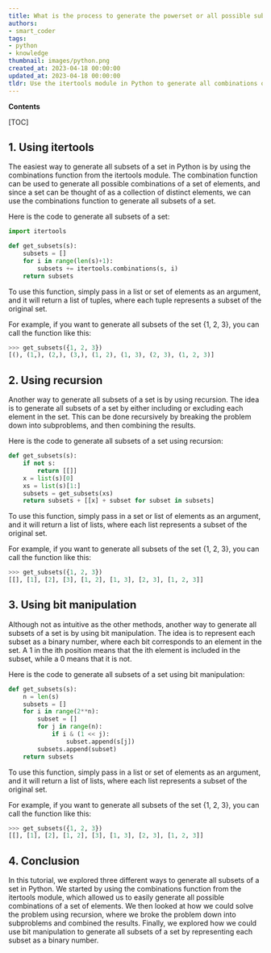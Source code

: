 ```yaml
---
title: What is the process to generate the powerset or all possible subsets of a given set?
authors:
- smart_coder
tags:
- python
- knowledge
thumbnail: images/python.png
created_at: 2023-04-18 00:00:00
updated_at: 2023-04-18 00:00:00
tldr: Use the itertools module in Python to generate all combinations of the set elements, including an empty set, to obtain the power set.
---
```


**Contents**

[TOC]

## 1. Using itertools

The easiest way to generate all subsets of a set in Python is by using the combinations function from the itertools module. The combination function can be used to generate all possible combinations of a set of elements, and since a set can be thought of as a collection of distinct elements, we can use the combinations function to generate all subsets of a set.

Here is the code to generate all subsets of a set:

```python
import itertools

def get_subsets(s):
    subsets = []
    for i in range(len(s)+1):
        subsets += itertools.combinations(s, i)
    return subsets
```

To use this function, simply pass in a list or set of elements as an argument, and it will return a list of tuples, where each tuple represents a subset of the original set.

For example, if you want to generate all subsets of the set {1, 2, 3}, you can call the function like this:

```python
>>> get_subsets({1, 2, 3})
[(), (1,), (2,), (3,), (1, 2), (1, 3), (2, 3), (1, 2, 3)]
```

## 2. Using recursion

Another way to generate all subsets of a set is by using recursion. The idea is to generate all subsets of a set by either including or excluding each element in the set. This can be done recursively by breaking the problem down into subproblems, and then combining the results.

Here is the code to generate all subsets of a set using recursion:

```python
def get_subsets(s):
    if not s:
        return [[]]
    x = list(s)[0]
    xs = list(s)[1:]
    subsets = get_subsets(xs)
    return subsets + [[x] + subset for subset in subsets]
```

To use this function, simply pass in a set or list of elements as an argument, and it will return a list of lists, where each list represents a subset of the original set.

For example, if you want to generate all subsets of the set {1, 2, 3}, you can call the function like this:

```python
>>> get_subsets({1, 2, 3})
[[], [1], [2], [3], [1, 2], [1, 3], [2, 3], [1, 2, 3]]
```

## 3. Using bit manipulation

Although not as intuitive as the other methods, another way to generate all subsets of a set is by using bit manipulation. The idea is to represent each subset as a binary number, where each bit corresponds to an element in the set. A 1 in the ith position means that the ith element is included in the subset, while a 0 means that it is not.

Here is the code to generate all subsets of a set using bit manipulation:

```python
def get_subsets(s):
    n = len(s)
    subsets = []
    for i in range(2**n):
        subset = []
        for j in range(n):
            if i & (1 << j):
                subset.append(s[j])
        subsets.append(subset)
    return subsets
```

To use this function, simply pass in a list or set of elements as an argument, and it will return a list of lists, where each list represents a subset of the original set.

For example, if you want to generate all subsets of the set {1, 2, 3}, you can call the function like this:

```python
>>> get_subsets({1, 2, 3})
[[], [1], [2], [1, 2], [3], [1, 3], [2, 3], [1, 2, 3]]
```

## 4. Conclusion

In this tutorial, we explored three different ways to generate all subsets of a set in Python. We started by using the combinations function from the itertools module, which allowed us to easily generate all possible combinations of a set of elements. We then looked at how we could solve the problem using recursion, where we broke the problem down into subproblems and combined the results. Finally, we explored how we could use bit manipulation to generate all subsets of a set by representing each subset as a binary number.

